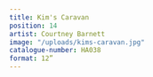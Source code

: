```yaml
---
title: Kim's Caravan
position: 14
artist: Courtney Barnett
image: "/uploads/kims-caravan.jpg"
catalogue-number: HA038
format: 12”
---
```


